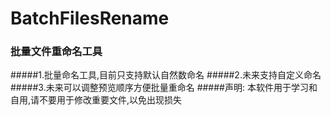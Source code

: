 # BatchFilesRename
### 批量文件重命名工具
#####1.批量命名工具,目前只支持默认自然数命名
#####2.未来支持自定义命名
#####3.未来可以调整预览顺序方便批量重命名
#####声明: 本软件用于学习和自用,请不要用于修改重要文件,以免出现损失